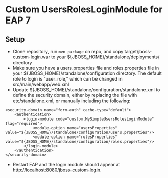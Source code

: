 Custom UsersRolesLoginModule for EAP 7
========================================

Setup
-------
- Clone repository, run `mvn package` on repo, and copy target/jboss-custom-login.war to your ${JBOSS_HOME}/standalone/deployments/ directory
- Make sure you have a users.properties file and roles.properties file in your ${JBOSS_HOME}/standalone/configuration directory. The default role to login is "user_role," which can be changed in src/main/webapp/web.xml
- Update ${JBOSS_HOME}/standalone/configuration/standalone.xml to define the security domain, either by replacing the file with etc/standalone.xml, or manually including the following:
```
<security-domain name="form-auth" cache-type="default">
    <authentication>
        <login-module code="custom.MySimpleUsersRolesLoginModule" flag="required">
            <module-option name="usersProperties" value="${JBOSS_HOME}/standalone/configuration/users.properties"/>
            <module-option name="rolesProperties" value="${JBOSS_HOME}/standalone/configuration/roles.properties"/>
        </login-module>
    </authentication>
</security-domain>
```
- Restart EAP and the login module should appear at [http://localhost:8080/jboss-custom-login](http://localhost:8080/jboss-custom-login).
